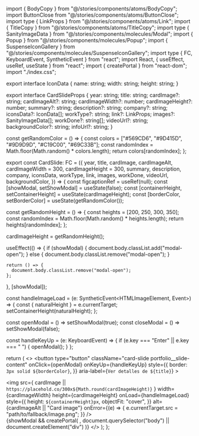import { BodyCopy } from "@/stories/components/atoms/BodyCopy";
import ButtonClose from "@/stories/components/atoms/ButtonClose";
import type { LinkProps } from "@/stories/components/atoms/Link";
import { TitleCopy } from "@/stories/components/atoms/TitleCopy";
import type { SanityImageData } from "@/stories/components/molecules/Modal";
import { Popup } from "@/stories/components/molecules/Popup";
import { SuspenseIconGallery } from "@/stories/components/molecules/SuspenseIconGallery";
import type { FC, KeyboardEvent, SyntheticEvent } from "react";
import React, { useEffect, useRef, useState } from "react";
import { createPortal } from "react-dom";
import "./index.css";

export interface IconData {
  name: string;
  width: string;
  height: string;
}

export interface CardSlideProps {
  year: string;
  title: string;
  cardImage?: string;
  cardImageAlt?: string;
  cardImageWidth?: number;
  cardImageHeight?: number;
  summary?: string;
  description?: string;
  company?: string;
  iconsData?: IconData[];
  workType?: string;
  link?: LinkProps;
  images?: SanityImageData[];
  workDone?: string[];
  videoUrl?: string;
  backgroundColor?: string;
  infoUrl?: string;
}

const getRandomColor = () => {
  const colors = ["#569CD6", "#9D415D", "#9D9D9D", "#C19C00", "#69C33B"];
  const randomIndex = Math.floor(Math.random() * colors.length);
  return colors[randomIndex];
};

export const CardSlide: FC<CardSlideProps> = ({
  year,
  title,
  cardImage,
  cardImageAlt,
  cardImageWidth = 300,
  cardImageHeight = 300,
  summary,
  description,
  company,
  iconsData,
  workType,
  link,
  images,
  workDone,
  videoUrl,
  backgroundColor,
}) => {
  const figcaptionRef = useRef<HTMLDivElement>(null);
  const [showModal, setShowModal] = useState(false);
  const [containerHeight, setContainerHeight] = useState(cardImageHeight);
  const [borderColor, setBorderColor] = useState(getRandomColor());

  const getRandomHeight = () => {
    const heights = [200, 250, 300, 350];
    const randomIndex = Math.floor(Math.random() * heights.length);
    return heights[randomIndex];
  };

  cardImageHeight = getRandomHeight();

  useEffect(() => {
    if (showModal) {
      document.body.classList.add("modal-open");
    } else {
      document.body.classList.remove("modal-open");
    }

    return () => {
      document.body.classList.remove("modal-open");
    };
  }, [showModal]);

  const handleImageLoad = (e: SyntheticEvent<HTMLImageElement, Event>) => {
    const { naturalHeight } = e.currentTarget;
    setContainerHeight(naturalHeight);
  };

  const openModal = () => setShowModal(true);
  const closeModal = () => setShowModal(false);

  const handleKeyUp = (e: KeyboardEvent<HTMLElement>) => {
    if (e.key === "Enter" || e.key === " ") {
      openModal();
    }
  };

  return (
    <>
      <button
        type="button"
        className="card-slide portfolio__slide-content"
        onClick={openModal}
        onKeyUp={handleKeyUp}
        style={{
          border: `3px solid ${borderColor}`,
        }}
        aria-label={`Ver detalles de ${title}`}
      >
        <article>
          <img
            src={
              cardImage ||
              `https://placehold.co/300x${Math.round(cardImageHeight)}`
            }
            width={cardImageWidth}
            height={cardImageHeight}
            onLoad={handleImageLoad}
            style={{
              height: `${containerHeight}px`,
              objectFit: "cover",
            }}
            alt={cardImageAlt || "Card image"}
            onError={(e) => {
              e.currentTarget.src = "path/to/fallback/image.png";
            }}
          />
          <div className="card-meta w-80" ref={figcaptionRef}>
            <div className="card-meta__date-wrapper">
              <BodyCopy
                tag="span"
                text={year}
                size="sm"
                mods="relative bg-gray-50 text-gray-950 px-2 py-1 rounded z-10 opacity-50 date-wrapper"
              />
            </div>
            <TitleCopy
              text={title}
              as="h4"
              align="center"
              mods="dark:text-white text-xl mb-0 uppercase py-4 bg:white"
            />
            <BodyCopy
              tag="p"
              text={summary}
              mods="dark:text-white mb-4 px-8"
              align="center"
            />
            <div className="card-slide__icons-wrapper text-xl mb-0 px-12">
              <SuspenseIconGallery iconsData={iconsData} />
            </div>
          </div>
        </article>
      </button>
      {showModal &&
        createPortal(
          <Popup
            title={title}
            company={company}
            year={year}
            description={description}
            images={images}
            workType={workType}
            workDone={workDone}
            link={link}
            iconsData={iconsData}
            videoUrl={videoUrl}
            backgroundColor={backgroundColor}
            onClose={closeModal}
            ButtonCloseComponent={ButtonClose}
          />,
          document.querySelector("body") || document.createElement("div")
        )}
    </>
  );
};
